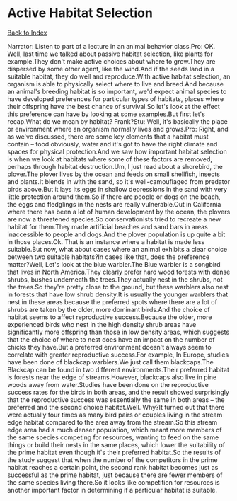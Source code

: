 # Active Habitat Selection
[Back to Index](https://github.com/windows10010/tpoExtractor/blog/master/README.md)

Narrator: Listen to part of a lecture in an animal behavior class.Pro: OK. Well, last time we talked about passive habitat selection, like plants for example.They don't make active choices about where to grow.They are dispersed by some other agent, like the wind.And if the seeds land in a suitable habitat, they do well and reproduce.With active habitat selection, an organism is able to physically select where to live and breed.And because an animal's breeding habitat is so important, we'd expect animal species to have developed preferences for particular types of habitats, places where their offspring have the best chance of survival.So let's look at the effect this preference can have by looking at some examples.But first let's recap.What do we mean by habitat? Frank?Stu: Well, it's basically the place or environment where an organism normally lives and grows.Pro: Right, and as we've discussed, there are some key elements that a habitat must contain – food obviously, water and it's got to have the right climate and spaces for physical protection.And we saw how important habitat selection is when we look at habitats where some of these factors are removed, perhaps through habitat destruction.Um, I just read about a shorebird, the plover.The plover lives by the ocean and feeds on small shellfish, insects and plants.It blends in with the sand, so it's well-camouflaged from predator birds above.But it lays its eggs in shallow depressions in the sand with very little protection around them.So if there are people or dogs on the beach, the eggs and fledglings in the nests are really vulnerable.Out in California where there has been a lot of human development by the ocean, the plovers are now a threatened species.So conservationists tried to recreate a new habitat for them.They made artificial beaches and sand bars in areas inaccessible to people and dogs.And the plover population is up quite a bit in those places.Ok. That is an instance where a habitat is made less suitable.But now, what about cases where an animal exhibits a clear choice between two suitable habitats?In cases like that, does the preference matter?Well, Let's look at the blue warbler.The Blue warbler is a songbird that lives in North America.They clearly prefer hard wood forests with dense shrubs, bushes underneath the trees.They actually nest in the shrubs, not the trees.So they're pretty close to the ground, but these warblers also nest in forests that have low shrub density.It is usually the younger warblers that nest in these areas because the preferred spots where there are a lot of shrubs are taken by the older, more dominant birds.And the choice of habitat seems to affect reproductive success.Because the older, more experienced birds who nest in the high density shrub areas have significantly more offspring than those in low density areas, which suggests that the choice of where to nest does have an impact on the number of chicks they have.But a preferred environment doesn't always seem to correlate with greater reproductive success.For example, In Europe, studies have been done of blackcap warblers.We just call them blackcaps.The Blackcap can be found in two different environments.Their preferred habitat is forests near the edge of streams.However, blackcaps also live in pine woods away from water.Studies have been done on the reproductive success rates for the birds in both areas, and the result showed surprisingly that the reproductive success was essentially the same in both areas – the preferred and the second choice habitat.Well. Why?It turned out that there were actually four times as many bird pairs or couples living in the stream edge habitat compared to the area away from the stream.So this stream edge area had a much denser population, which meant more members of the same species competing for resources, wanting to feed on the same things or build their nests in the same places, which lower the suitability of the prime habitat even though it's their preferred habitat.So the results of the study suggest that when the number of the competitors in the prime habitat reaches a certain point, the second rank habitat becomes just as successful as the prime habitat, just because there are fewer members of the same species living there.So it looks like competition for resources is another important factor in determining if a particular habitat is suitable.
 